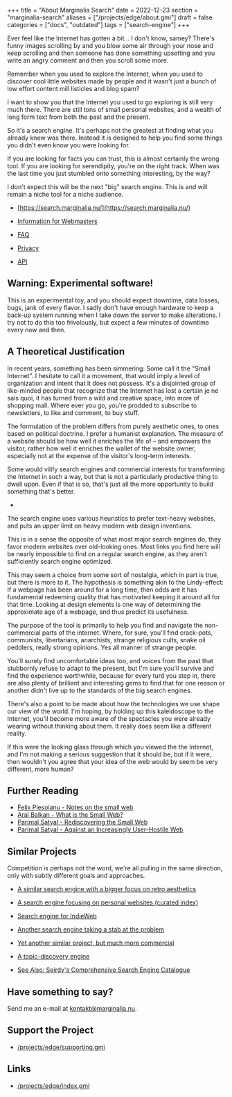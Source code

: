 +++
title = "About Marginalia Search"
date = 2022-12-23
section = "marginalia-search"
aliases = ["/projects/edge/about.gmi"]
draft = false
categories = ["docs", "outdated"]
tags = ["search-engine"]
+++


Ever feel like the Internet has gotten a bit... I don't know, samey? There's funny images scrolling by and you blow some air through your nose and keep scrolling and then someone has done something upsetting and you write an angry comment and then you scroll some more. 

Remember when you used to explore the Internet, when you used to discover cool little websites made by people and it wasn't just a bunch of low effort content mill listicles and blog spam? 

I want to show you that the Internet you used to go exploring is still very much there. There are still tons of small personal websites, and a wealth of long form text from both the past and the present. 

So it's a search engine. It's perhaps not the greatest at finding what you already knew was there. Instead it is designed to help you find some things you didn't even know you were looking for. 

If you are looking for facts you can trust, this is almost certainly the wrong tool. If you are looking for serendipity, you're on the right track. When was the last time you just stumbled onto something interesting, by the way?

I don't expect this will be the next "big" search engine. This is and will remain a niche tool for a niche audience.

* [https://search.marginalia.nu/](https://search.marginalia.nu/)

* [Information for Webmasters](/projects/edge/for-webmasters.gmi)

* [FAQ](/projects/edge/faq.gmi)

* [Privacy](/projects/edge/privacy.gmi)

* [API](https://api.marginalia.nu)

## Warning: Experimental software! 

This is an experimental toy, and you should expect downtime, data losses, bugs, jank of every flavor. I sadly don't have enough hardware to keep a back-up system running when I take down the server to make alterations. I try not to do this too frivolously, but expect a few minutes of downtime every now and then.

## A Theoretical Justification

In recent years, something has been simmering: Some call it the "Small Internet". I hesitate to call it a movement, that would imply a level of organization and intent that it does not possess. It's a disjointed group of like-minded people that recognize that the Internet has lost a certain je ne sais quoi, it has turned from a wild and creative space, into more of shopping mall. Where ever you go, you're prodded to subscribe to newsletters, to like and comment, to buy stuff.

The formulation of the problem differs from purely aesthetic ones, to ones based on political doctrine. I prefer a humanist explanation. The measure of a website should be how well it enriches the life of – and empowers the visitor, rather how well it enriches the wallet of the website owner, especially not at the expense of the visitor's long-term interests.

Some would vilify search engines and commercial interests for transforming the Internet in such a way, but that is not a particularly productive thing to dwell upon. Even if that is so, that's just all the more opportunity to build something that's better.

-

The search engine uses various heuristics to prefer text-heavy websites, and puts an upper limit on heavy modern web design inventions.

This is in a sense the opposite of what most major search engines do, they favor modern websites over old-looking ones. Most links you find here will be nearly impossible to find on a regular search engine, as they aren't sufficiently search engine optimized.

This may seem a choice from some sort of nostalgia, which in part is true, but there is more to it. The hypothesis is something akin to the Lindy-effect: If a webpage has been around for a long time, then odds are it has fundamental redeeming quality that has motivated keeping it around all for that time. Looking at design elements is one way of determining the approximate age of a webpage, and thus predict its usefulness.

The purpose of the tool is primarily to help you find and navigate the non-commercial parts of the internet. Where, for sure, you'll find crack-pots, communists, libertarians, anarchists, strange religious cults, snake oil peddlers, really strong opinions. Yes all manner of strange people.

You'll surely find uncomfortable ideas too, and voices from the past that stubbornly refuse to adapt to the present, but I'm sure you'll survive and find the experience worthwhile, because for every turd you step in, there are also plenty of brilliant and interesting gems to find that for one reason or another didn't live up to the standards of the big search engines.

There's also a point to be made about how the technologies we use shape our view of the world. I'm hoping, by holding up this kaleidoscope to the Internet, you'll become more aware of the spectacles you were already wearing without thinking about them. It really does seem like a different reality.

If this were the looking glass through which you viewed the the Internet, and I'm not making a serious suggestion that it should be, but if it were, then wouldn't you agree that your idea of the web would by seem be very different, more human?

## Further Reading

* [Felix Plesoianu - Notes on the small web](https://felix.plesoianu.ro/web/in-the-small.html)
* [Aral Balkan - What is the Small Web?](https://ar.al/2020/08/07/what-is-the-small-web/)
* [Parimal Satyal - Rediscovering the Small Web](https://neustadt.fr/essays/the-small-web/)
* [Parimal Satyal - Against an Increasingly User-Hostile Web](https://neustadt.fr/essays/against-a-user-hostile-web/)

## Similar Projects

Competition is perhaps not the word, we're all pulling in the same direction, only with subtly different goals and approaches.

* [A similar search engine with a bigger focus on retro aesthetics](https://wiby.me/)
* [A search engine focusing on personal websites (curated index)](https://searchmysite.net/)
* [Search engine for IndieWeb](https://indieweb-search.jamesg.blog/)
* [Another search engine taking a stab at the problem](http://teclis.com/)
* [Yet another similar project, but much more commercial](https://millionshort.com/)
* [A topic-discovery engine](https://highbrow.se/)

* [See Also: Seirdy's Comprehensive Search Engine Catalogue](https://seirdy.one/2021/03/10/search-engines-with-own-indexes.html)

## Have something to say?

Send me an e-mail at kontakt@marginalia.nu.

## Support the Project

* [/projects/edge/supporting.gmi](/projects/edge/supporting.gmi)

## Links

* [/projects/edge/index.gmi](/projects/edge/index.gmi)